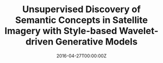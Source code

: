 ---
title: Unsupervised Discovery of Semantic Concepts in Satellite Imagery with Style-based Wavelet-driven Generative Models
summary: Project page of our SETN 2022 paper.
tags:
- Deep Learning
date: "2016-04-27T00:00:00Z"

# Optional external URL for project (replaces project detail page).
external_link: "/setn2022/index.html"

links:
url_code: "https://github.com/kostagiolasn/SatConcepts"
url_pdf: ""
url_slides: "talk/SETN.pptx"
url_video: ""
---